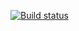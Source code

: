 [![Build status](https://ci.appveyor.com/api/projects/status/gd4vn4p5ecq9v9vs?svg=true)](https://ci.appveyor.com/project/Evgenii083/gradle-selenium)
